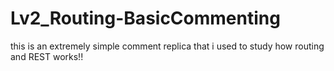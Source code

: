 # Lv2_Routing-BasicCommenting
this is an extremely simple comment replica that i used to study how routing and REST works!!

